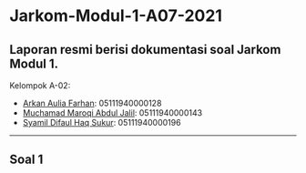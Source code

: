 # Jarkom-Modul-1-A07-2021
Laporan resmi berisi dokumentasi soal Jarkom Modul 1.
---
Kelompok A-02:
- [Arkan Aulia Farhan](): 05111940000128
- [Muchamad Maroqi Abdul Jalil](https://github.com/maroqijalil): 05111940000143
- [Syamil Difaul Haq Sukur](https://github.com/Syamil28): 05111940000196
---

## Soal 1
